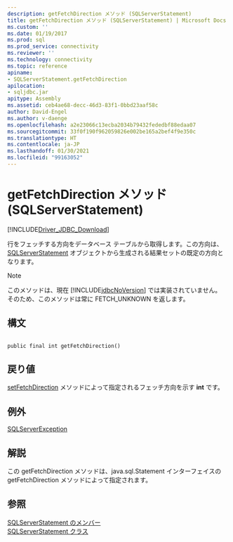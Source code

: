 ```yaml
---
description: getFetchDirection メソッド (SQLServerStatement)
title: getFetchDirection メソッド (SQLServerStatement) | Microsoft Docs
ms.custom: ''
ms.date: 01/19/2017
ms.prod: sql
ms.prod_service: connectivity
ms.reviewer: ''
ms.technology: connectivity
ms.topic: reference
apiname:
- SQLServerStatement.getFetchDirection
apilocation:
- sqljdbc.jar
apitype: Assembly
ms.assetid: ceb4ae68-decc-46d3-83f1-0bbd23aaf58c
author: David-Engel
ms.author: v-daenge
ms.openlocfilehash: a2e23066c13ecba2034b79432fededbf88edaa07
ms.sourcegitcommit: 33f0f190f962059826e002be165a2bef4f9e350c
ms.translationtype: HT
ms.contentlocale: ja-JP
ms.lasthandoff: 01/30/2021
ms.locfileid: "99163052"
---
```

# <a name="getfetchdirection-method-sqlserverstatement"></a>getFetchDirection メソッド (SQLServerStatement)
[!INCLUDE[Driver_JDBC_Download](../../../includes/driver_jdbc_download.md)]

  行をフェッチする方向をデータベース テーブルから取得します。この方向は、[SQLServerStatement](../../../connect/jdbc/reference/sqlserverstatement-class.md) オブジェクトから生成される結果セットの既定の方向となります。  
  
> [!NOTE]  
>  このメソッドは、現在 [!INCLUDE[jdbcNoVersion](../../../includes/jdbcnoversion_md.md)] では実装されていません。 そのため、このメソッドは常に FETCH_UNKNOWN を返します。  
  
## <a name="syntax"></a>構文  
  
```  
  
public final int getFetchDirection()  
```  
  
## <a name="return-value"></a>戻り値  
 [setFetchDirection](../../../connect/jdbc/reference/setfetchdirection-method-sqlserverstatement.md) メソッドによって指定されるフェッチ方向を示す **int** です。  
  
## <a name="exceptions"></a>例外  
 [SQLServerException](../../../connect/jdbc/reference/sqlserverexception-class.md)  
  
## <a name="remarks"></a>解説  
 この getFetchDirection メソッドは、java.sql.Statement インターフェイスの getFetchDirection メソッドによって指定されます。  
  
## <a name="see-also"></a>参照  
 [SQLServerStatement のメンバー](../../../connect/jdbc/reference/sqlserverstatement-members.md)   
 [SQLServerStatement クラス](../../../connect/jdbc/reference/sqlserverstatement-class.md)  
  
  
